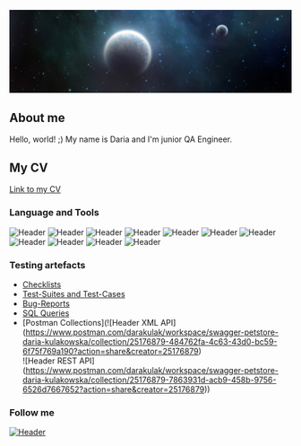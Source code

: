 ![Header](https://github.com/Daria-Kulak/Daria-Kulak/blob/main/assets/night-planets-header-8854-1024x300.jpg)
## About me 
Hello, world! ;)  My name is Daria and I'm junior QA Engineer.
## My CV
[Link to my CV](https://drive.google.com/file/d/1Onxn8v-gGy5aaG60vP529s8oWwr6Jfv4/view?usp=sharing)


### Language and Tools
![Header](https://img.shields.io/badge/Jira-090909?style=for-the-badge&logo=jira&logoColor=136be1)
![Header](https://img.shields.io/badge/Postman-090909?style=for-the-badge&logo=postman&logoColor=f76935)
![Header](https://img.shields.io/badge/Swagger-090909?style=for-the-badge&logo=swagger&logoColor=7ede2b)
![Header](https://img.shields.io/badge/Github-090909?style=for-the-badge&logo=github&logoColor=8cc4d7)
![Header](https://img.shields.io/badge/Figma-090909?style=for-the-badge&logo=figma&logoColor=7d5fa6)
![Header](https://img.shields.io/badge/MySQL-090909?style=for-the-badge&logo=mysql&logoColor=00618a)
![Header](https://img.shields.io/badge/DevTools-090909?style=for-the-badge&logo=googlechrome&logoColor=2674f2)
![Header](https://img.shields.io/badge/AndroidStudio-090909?style=for-the-badge&logo=androidstudio&logoColor=3ad07d)
![Header](https://img.shields.io/badge/TestRail-090909?style=for-the-badge&logo=&logoColor=71b556)
![Header](https://img.shields.io/badge/Fiddler-090909?style=for-the-badge&logo=fiddler&logoColor=8cc4d7)
![Header](https://img.shields.io/badge/CharlesProxy-090909?style=for-the-badge&logo=charlesproxy&logoColor=8cc4d7)

### Testing artefacts

- [Checklists](https://github.com/Daria-Kulak/Portfolio)
- [Test-Suites and Test-Cases](https://github.com/Daria-Kulak/Portfolio/tree/main/Test%20cases)
- [Bug-Reports](https://github.com/Daria-Kulak/Portfolio)
- [SQL Queries](https://github.com/Daria-Kulak/Portfolio/tree/main/SQL)
- [Postman Collections](![Header XML API] (https://www.postman.com/darakulak/workspace/swagger-petstore-daria-kulakowska/collection/25176879-484762fa-4c63-43d0-bc59-6f75f769a190?action=share&creator=25176879)     
![Header REST API] (https://www.postman.com/darakulak/workspace/swagger-petstore-daria-kulakowska/collection/25176879-7863931d-acb9-458b-9756-6526d7667652?action=share&creator=25176879))

### Follow me
[![Header](https://img.shields.io/badge/Linkedin-090909?style=for-the-badge&logo=linkedin&logoColor=0073b1)](https://www.linkedin.com/in/dariakułakowska)
